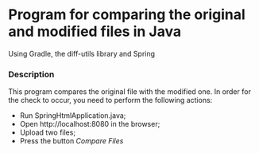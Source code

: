 # Program for comparing the original and modified files in Java

Using Gradle, the diff-utils library and Spring

### Description

This program compares the original file with the modified one. In order for the check to occur, you need to perform the following actions:

- Run SpringHtmlApplication.java;
- Open http://localhost:8080 in the browser; 
- Upload two files;
- Press the button *Compare Files*
